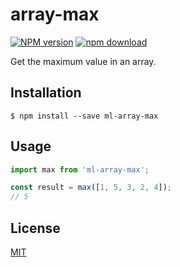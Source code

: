 # array-max

  [![NPM version][npm-image]][npm-url]
  [![npm download][download-image]][download-url]

Get the maximum value in an array.

## Installation

`$ npm install --save ml-array-max`

## Usage

```js
import max from 'ml-array-max';

const result = max([1, 5, 3, 2, 4]);
// 5
```

## License

  [MIT](./LICENSE)

[npm-image]: https://img.shields.io/npm/v/ml-array-max.svg?style=flat-square
[npm-url]: https://npmjs.org/package/ml-array-max
[download-image]: https://img.shields.io/npm/dm/ml-array-max.svg?style=flat-square
[download-url]: https://npmjs.org/package/ml-array-max

